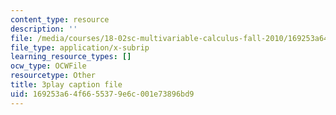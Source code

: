 ```yaml
---
content_type: resource
description: ''
file: /media/courses/18-02sc-multivariable-calculus-fall-2010/169253a64f6655379e6c001e73896bd9_rtEaK_Jp7zU.vtt
file_type: application/x-subrip
learning_resource_types: []
ocw_type: OCWFile
resourcetype: Other
title: 3play caption file
uid: 169253a6-4f66-5537-9e6c-001e73896bd9
---
```

